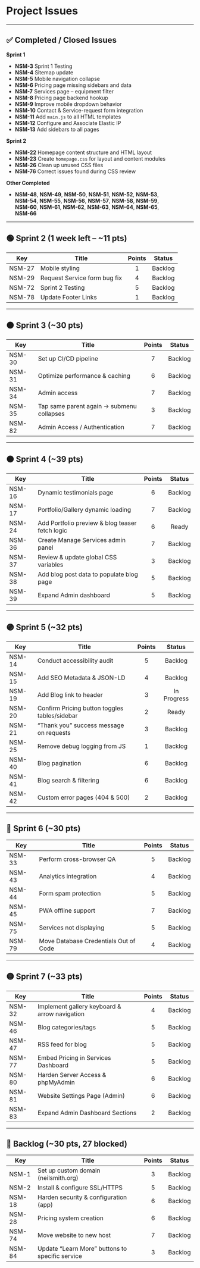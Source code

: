# Project Issues
---

## ✅ Completed / Closed Issues

**Sprint 1**  
- **NSM-3**  Sprint 1 Testing  
- **NSM-4**  Sitemap update  
- **NSM-5**  Mobile navigation collapse  
- **NSM-6**  Pricing page missing sidebars and data  
- **NSM-7**  Services page – equipment filter  
- **NSM-8**  Pricing page backend hookup  
- **NSM-9**  Improve mobile dropdown behavior  
- **NSM-10** Contact & Service-request form integration  
- **NSM-11** Add `main.js` to all HTML templates  
- **NSM-12** Configure and Associate Elastic IP  
- **NSM-13** Add sidebars to all pages  

**Sprint 2**  
- **NSM-22** Homepage content structure and HTML layout  
- **NSM-23** Create `homepage.css` for layout and content modules  
- **NSM-26** Clean up unused CSS files  
- **NSM-76** Correct issues found during CSS review  

**Other Completed**  
- **NSM-48**, **NSM-49**, **NSM-50**, **NSM-51**, **NSM-52**, **NSM-53**,  
  **NSM-54**, **NSM-55**, **NSM-56**, **NSM-57**, **NSM-58**, **NSM-59**,  
  **NSM-60**, **NSM-61**, **NSM-62**, **NSM-63**, **NSM-64**, **NSM-65**,  
  **NSM-66**

---

## 🟢 Sprint 2 (1 week left – ~11 pts)

| Key    | Title                           | Points | Status  |
|--------|---------------------------------|:------:|:-------:|
| NSM-27 | Mobile styling                  |   1    | Backlog |
| NSM-29 | Request Service form bug fix    |   4    | Backlog |
| NSM-72 | Sprint 2 Testing                |   5    | Backlog |
| NSM-78 | Update Footer Links             |   1    | Backlog |

---

## 🟠 Sprint 3 (~30 pts)

| Key    | Title                                      | Points | Status  |
|--------|--------------------------------------------|:------:|:-------:|
| NSM-30 | Set up CI/CD pipeline                      |   7    | Backlog |
| NSM-31 | Optimize performance & caching             |   6    | Backlog |
| NSM-34 | Admin access                               |   7    | Backlog |
| NSM-35 | Tap same parent again → submenu collapses  |   3    | Backlog |
| NSM-82 | Admin Access / Authentication              |   7    | Backlog |

---

## 🟤 Sprint 4 (~39 pts)

| Key    | Title                                           | Points | Status  |
|--------|-------------------------------------------------|:------:|:-------:|
| NSM-16 | Dynamic testimonials page                       |   6    | Backlog |
| NSM-17 | Portfolio/Gallery dynamic loading               |   7    | Backlog |
| NSM-24 | Add Portfolio preview & blog teaser fetch logic|   6    | Ready   |
| NSM-36 | Create Manage Services admin panel              |   7    | Backlog |
| NSM-37 | Review & update global CSS variables            |   3    | Backlog |
| NSM-38 | Add blog post data to populate blog page        |   5    | Backlog |
| NSM-39 | Expand Admin dashboard                          |   5    | Backlog |

---

## 🟣 Sprint 5 (~32 pts)

| Key    | Title                                         | Points | Status       |
|--------|-----------------------------------------------|:------:|:------------:|
| NSM-14 | Conduct accessibility audit                   |   5    | Backlog      |
| NSM-15 | Add SEO Metadata & JSON-LD                    |   4    | Backlog      |
| NSM-19 | Add Blog link to header                       |   3    | In Progress  |
| NSM-20 | Confirm Pricing button toggles tables/sidebar |   2    | Ready        |
| NSM-21 | “Thank you” success message on requests       |   3    | Backlog      |
| NSM-25 | Remove debug logging from JS                  |   1    | Backlog      |
| NSM-40 | Blog pagination                               |   6    | Backlog      |
| NSM-41 | Blog search & filtering                       |   6    | Backlog      |
| NSM-42 | Custom error pages (404 & 500)                |   2    | Backlog      |

---

## 🔵 Sprint 6 (~30 pts)

| Key    | Title                                    | Points | Status  |
|--------|------------------------------------------|:------:|:-------:|
| NSM-33 | Perform cross-browser QA                 |   5    | Backlog |
| NSM-43 | Analytics integration                    |   4    | Backlog |
| NSM-44 | Form spam protection                     |   5    | Backlog |
| NSM-45 | PWA offline support                      |   7    | Backlog |
| NSM-75 | Services not displaying                  |   5    | Backlog |
| NSM-79 | Move Database Credentials Out of Code    |   4    | Backlog |

---

## 🟡 Sprint 7 (~33 pts)

| Key    | Title                                      | Points | Status  |
|--------|--------------------------------------------|:------:|:-------:|
| NSM-32 | Implement gallery keyboard & arrow navigation |   4  | Backlog |
| NSM-46 | Blog categories/tags                       |   5    | Backlog |
| NSM-47 | RSS feed for blog                          |   5    | Backlog |
| NSM-77 | Embed Pricing in Services Dashboard        |   5    | Backlog |
| NSM-80 | Harden Server Access & phpMyAdmin          |   6    | Backlog |
| NSM-81 | Website Settings Page (Admin)              |   6    | Backlog |
| NSM-83 | Expand Admin Dashboard Sections            |   2    | Backlog |

---

## 🔲 Backlog (~30 pts, 27 blocked)

| Key    | Title                                            | Points | Status  |
|--------|--------------------------------------------------|:------:|:-------:|
| NSM-1  | Set up custom domain (neilsmith.org)             |   3    | Backlog |
| NSM-2  | Install & configure SSL/HTTPS                    |   5    | Backlog |
| NSM-18 | Harden security & configuration (app)            |   6    | Backlog |
| NSM-28 | Pricing system creation                          |   6    | Backlog |
| NSM-74 | Move website to new host                         |   7    | Backlog |
| NSM-84 | Update “Learn More” buttons to specific service  |   3    | Backlog |
